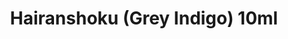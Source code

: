 ---
layout: product
title: "Hairanshoku (Grey Indigo) 10ml"
price: "330" 
desc: "Acrylic Laquer 10mL"
img_path: "/assets/img/RC329.jpg"
brand: "AK "
available: true
special_offer: false
new: false
soon: false
cat: "020000"
subcat: "020200"
subsubcat: "020201"
sifra: "RC329"
popular: false
---